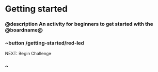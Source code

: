 # Getting started

### @description An activity for beginners to get started with the @boardname@


### ~button /getting-started/red-led
NEXT: Begin Challenge
### ~